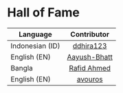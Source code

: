 # Hall of Fame

| Language           | Contributor                               |
| ------------------ |:-----------------------------------------:|
| Indonesian (ID)    | [ddhira123](https://github.com/ddhira123) |
| English (EN)       | [Aayush-Bhatt](https://github.com/Aayush-Bhatt) |
| Bangla             | [Rafid Ahmed](https://github.com/Rafid-009) |
| English (EN)       | [avouros](https://github.com/avouros) |